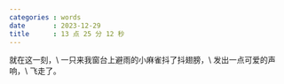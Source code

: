 ```yaml
---
categories : words
date       : 2023-12-29
title      : 13 点 25 分 12 秒
---
```


就在这一刻，\\
一只来我窗台上避雨的小麻雀抖了抖翅膀，\\
发出一点可爱的声响，\\
飞走了。
